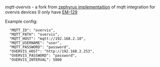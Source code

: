 
_mqtt-overvis_ - a fork from [zephyrus implementaition](https://github.com/zephyrus/mqtt-overvis)
of mqtt integration for overvis devices (I only have [EM-129](https://novatek-electro.ru/produktsiya/ustroystva-s-wi-fi-upravleniem/wi-fi-schetchik-yelektroyenergii-s-funkciey-z.html)

Example config:
```
  "MQTT_ID": "overvis",
  "MQTT_PATH": "overvis",
  "MQTT_HOST": "mqtt://192.168.2.10",
  "MQTT_USERNAME": "user",
  "MQTT_PASSWORD": "password",
  "OVERVIS_HOST": "http://192.168.2.253",
  "OVERVIS_PASSWORD": "password",
  "OVERVIS_INTERVAL": 5000
```
